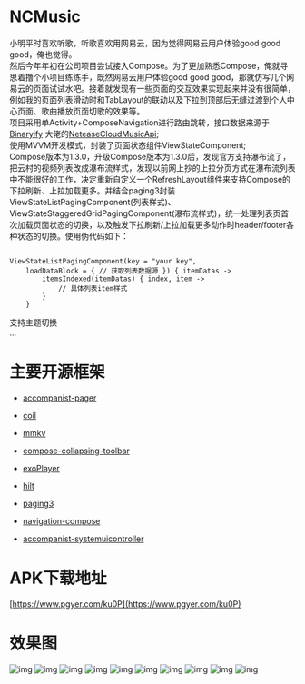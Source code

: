 # NCMusic

小明平时喜欢听歌，听歌喜欢用网易云，因为觉得网易云用户体验good good good，俺也觉得。  
然后今年年初在公司项目尝试接入Compose。为了更加熟悉Compose，俺就寻思着撸个小项目练练手，既然网易云用户体验good good good，那就仿写几个网易云的页面试试水吧。接着就发现有一些页面的交互效果实现起来并没有很简单，例如我的页面列表滑动时和TabLayout的联动以及下拉到顶部后无缝过渡到个人中心页面、歌曲播放页面切歌的效果等。  
项目采用单Activity+ComposeNavigation进行路由跳转，接口数据来源于[Binaryify](https://github.com/Binaryify)
大佬的[NeteaseCloudMusicApi](https://github.com/Binaryify/NeteaseCloudMusicApi);        
使用MVVM开发模式，封装了页面状态组件ViewStateComponent;        
Compose版本为1.3.0，升级Compose版本为1.3.0后，发现官方支持瀑布流了，把云村的视频列表改成瀑布流样式，发现以前网上抄的上拉分页方式在瀑布流列表中不能很好的工作，决定重新自定义一个RefreshLayout组件来支持Compose的下拉刷新、上拉加载更多。并结合paging3封装ViewStateListPagingComponent(列表样式)、ViewStateStaggeredGridPagingComponent(瀑布流样式)，统一处理列表页首次加载页面状态的切换，以及触发下拉刷新/上拉加载更多动作时header/footer各种状态的切换。使用伪代码如下： 
<pre><code>
ViewStateListPagingComponent(key = "your key",    
    loadDataBlock = { // 获取列表数据源 }) { itemDatas ->    
        itemsIndexed(itemDatas) { index, item ->    
            // 具体列表item样式    
        }    
    } </code></pre>
                
支持主题切换   
...

# 主要开源框架  
* [accompanist-pager](https://google.github.io/accompanist/pager/)

* [coil](https://github.com/coil-kt/coil)

* [mmkv](https://github.com/Tencent/MMKV)

* [compose-collapsing-toolbar](https://github.com/onebone/compose-collapsing-toolbar)

* [exoPlayer](https://github.com/google/ExoPlayer)

* [hilt](https://developer.android.google.cn/training/dependency-injection/hilt-jetpack#compose)

* [paging3](https://developer.android.google.cn/topic/libraries/architecture/paging/v3-overview)

* [navigation-compose](https://developer.android.google.cn/jetpack/compose/navigation)

* [accompanist-systemuicontroller](https://google.github.io/accompanist/systemuicontroller/)  

# APK下载地址
[https://www.pgyer.com/ku0P](https://www.pgyer.com/ku0P)

# 效果图
![img](https://github.com/sskEvan/NCMusic/blob/master/gif/登录.gif)
![img](https://github.com/sskEvan/NCMusic/blob/master/gif/首页.gif)
![img](https://github.com/sskEvan/NCMusic/blob/master/gif/歌单列表.gif)
![img](https://github.com/sskEvan/NCMusic/blob/master/gif/音乐播放.gif)
![img](https://github.com/sskEvan/NCMusic/blob/master/gif/歌词.gif)
![img](https://github.com/sskEvan/NCMusic/blob/master/gif/评论.gif)
![img](https://github.com/sskEvan/NCMusic/blob/master/gif/音乐播放通知栏.gif)
![img](https://github.com/sskEvan/NCMusic/blob/master/gif/视频列表.gif)
![img](https://github.com/sskEvan/NCMusic/blob/master/gif/视频播放.gif)
![img](https://github.com/sskEvan/NCMusic/blob/master/gif/主题切换.gif) 




